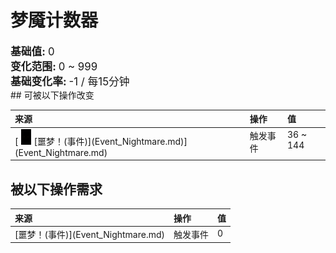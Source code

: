 # 梦魇计数器  
  
<div style="font-size:1.2em"><b>基础值: </b> 0 </div>  
<div style="font-size:1.2em"><b>变化范围: </b> 0 ~ 999 </div>  
<div style="font-size:1.2em"><b>基础变化率: </b> -1 / 每15分钟 </div>  
## 可被以下操作改变  
<style>
        .table4265 th,td{
            text-align:left;
            vertical-align:top;
        }
        </style><table class="table table-bordered table4265" data-toggle="table"  ><thead style=""><tr ><th  style=""  >来源</th><th  style=""  >操作</th><th  style=""  >值</th></tr></thead><tr ><td  style=""  >[<div style="width:25px;display:inline-block;text-align:center"><img decoding="async" src="../wiki/Sprite/Watcher1a.png" href="a.md" style="max-width:25px;max-height:25px;"></div>[噩梦！(事件)](Event_Nightmare.md)](Event_Nightmare.md)</td><td  style=""  >触发事件</td><td  style=""  >36 ~ 144</td></tr></tbody></table>  
  
## 被以下操作需求  
<style>
        .table9928 th,td{
            text-align:left;
            vertical-align:top;
        }
        </style><table class="table table-bordered table9928" data-toggle="table"  ><thead style=""><tr ><th  style=""  >来源</th><th  style=""  >操作</th><th  style=""  data-sortable="true"  >值</th></tr></thead><tr ><td  style=""  >[噩梦！(事件)](Event_Nightmare.md)</td><td  style=""  >触发事件</td><td  style=""  >0</td></tr></tbody></table>  
  


<script>document.title="梦魇计数器 - 卡牌生存百科 Card Survival Wiki";</script>